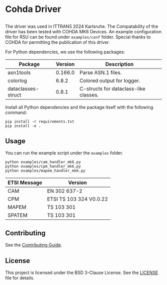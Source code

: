 # Cohda Driver

##
The driver was used in ITTRANS 2024 Karlsruhe. The Compatability of the driver has been tested with COHDA MK6 Devices.
An example configuration file for RSU can be found under `examples/conf` folder.
Special thanks to COHDA for permitting the publication of this driver.

For Python dependencies, we use the following packages:

| Package            | Version | Description                           |
| ------------------ | ------- | ------------------------------------- |
| asn1tools          | 0.166.0 | Parse ASN.1 files.                    |
| colorlog           | 6.8.2   | Colored output for logger.            |
| dataclasses-struct | 0.8.1   | C-structs for dataclass-like classes. |


Install all Python dependencies and the package itself with the following command:

```shell
pip install -r requirements.txt
pip install -e .
```


## Usage

You can run the example script under the `examples` folder.

```shell
python examples/cam_handler_mk6.py
python examples/cpm_handler_mk6.py
python examples/mapem_handler_mk6.py
```

| ETSI Message       | Version                  |
| ------------------ | ------------------------ |
| CAM                | EN 302 637-2             | 
| CPM                | ETSI TS 103 324 V0.0.22  | 
| MAPEM              | TS 103 301               |
| SPATEM             | TS 103 301               |



## Contributing

See the [Contributing Guide](CONTRIBUTING.md).


## License

This project is licensed under the BSD 3-Clause License. See the [LICENSE](LICENSE) file for details.



